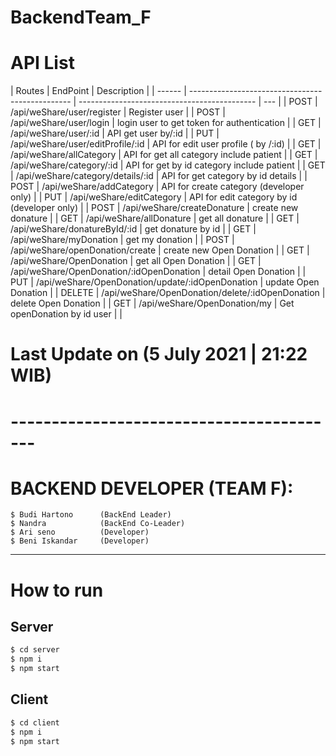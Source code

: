 # BackendTeam_F

# API List

| Routes | EndPoint                                         | Description                                  |
| ------ | ------------------------------------------------ | -------------------------------------------- | --- |
| POST   | /api/weShare/user/register                       | Register user                                |
| POST   | /api/weShare/user/login                          | login user to get token for authentication   |
| GET    | /api/weShare/user/:id                            | API get user by/:id                          |
| PUT    | /api/weShare/user/editProfile/:id                | API for edit user profile ( by /:id)         |
| GET    | /api/weShare/allCategory                         | API for get all category include patient     |
| GET    | /api/weShare/category/:id                        | API for get by id category include patient   |
| GET    | /api/weShare/category/details/:id                | API for get category by id details           |
| POST   | /api/weShare/addCategory                         | API for create category (developer only)     |
| PUT    | /api/weShare/editCategory                        | API for edit category by id (developer only) |
| POST   | /api/weShare/createDonature                      | create new donature                          |
| GET    | /api/weShare/allDonature                         | get all donature                             |
| GET    | /api/weShare/donatureById/:id                    | get donature by id                           |
| GET    | /api/weShare/myDonation                          | get my donation                              |
| POST   | /api/weShare/openDonation/create                 | create new Open Donation                     |
| GET    | /api/weShare/OpenDonation                        | get all Open Donation                        |
| GET    | /api/weShare/OpenDonation/:idOpenDonation        | detail Open Donation                         |
| PUT    | /api/weShare/OpenDonation/update/:idOpenDonation | update Open Donation                         |
| DELETE | /api/weShare/OpenDonation/delete/:idOpenDonation | delete Open Donation                         |
| GET    | /api/weShare/OpenDonation/my                     | Get openDonation by id user                  |     |

# Last Update on (5 July 2021 | 21:22 WIB)

# -----------------------------------------

# BACKEND DEVELOPER (TEAM F):

```
$ Budi Hartono      (BackEnd Leader)
$ Nandra            (BackEnd Co-Leader)
$ Ari seno          (Developer)
$ Beni Iskandar     (Developer)
```

---

# How to run

## Server

```bash
$ cd server
$ npm i
$ npm start
```

## Client

```bash
$ cd client
$ npm i
$ npm start
```

